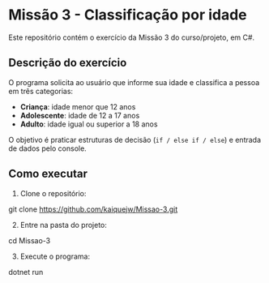 # Missão 3 - Classificação por idade

Este repositório contém o exercício da Missão 3 do curso/projeto, em C#.  

## Descrição do exercício
O programa solicita ao usuário que informe sua idade e classifica a pessoa em três categorias:

- **Criança**: idade menor que 12 anos
- **Adolescente**: idade de 12 a 17 anos
- **Adulto**: idade igual ou superior a 18 anos

O objetivo é praticar estruturas de decisão (`if / else if / else`) e entrada de dados pelo console.

## Como executar
1. Clone o repositório:

git clone https://github.com/kaiquejw/Missao-3.git


2. Entre na pasta do projeto:

cd Missao-3

3. Execute o programa:

dotnet run
